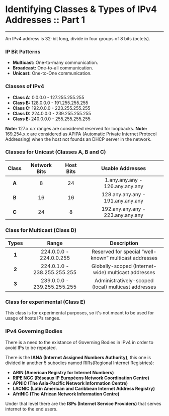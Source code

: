 #  Identifying Classes & Types of IPv4 Addresses :: Part 1 
---
An IPv4 address is 32-bit long, divide in four groups of 8 bits (octets).

### IP Bit Patterns
- **Multicast:** One-to-many communication.
- **Broadcast:** One-to-all communication.
- **Unicast:** One-to-One communication.

### Classes of IPv4
- **Class A:** 0.0.0.0 - 127.255.255.255
- **Class B:** 128.0.0.0 - 191.255.255.255
- **Class C:** 192.0.0.0 - 223.255.255.255
- **Class D:** 224.0.0.0 - 239.255.255.255
- **Class E:** 240.0.0.0 - 255.255.255.255

**Note:** 127.x.x.x ranges are considered reserved for loopbacks.
**Note:** 169.254.x.x are considered as APIPA (Automatic Private Internet Protocol Addressing) when the host not founds an DHCP server in the network.

### Classes for Unicast (Classes A, B and C)

|Class|Network Bits|Host Bits|Usable Addresses|
|:-:|:-:|:-:|:-:|
|**A**|8|24|1.any.any.any - 126.any.any.any|
|**B**|16|16|128.any.any.any - 191.any.any.any|
|**C**|24|8|192.any.any.any - 223.any.any.any|

### Class for Multicast (Class D)

|Types|Range|Description|
|:-:|:-:|:-:|
|**1**|224.0.0.0 - 224.0.0.255|Reserved for special “well-known” multicast addresses|
|**2**|224.0.1.0 - 238.255.255.255|Globally-scoped (Internet-wide) multicast addresses|
|**3**|239.0.0.0 - 239.255.255.255|Administratively-scoped (local) multicast addresses|

### Class for experimental (Class E)

This class is for experimental purposes, so it's not meant to be used for usage of hosts IPs ranges.

### IPv4 Governing Bodies

There is a need to the existance of Governing Bodies in IPv4 in order to avoid IPs to be repeated.

There is the **IANA (Internet Assigned Numbers Authority)**, this one is divided in another 5 subodies named RIRs(Regional Internet Registries):

- **ARIN (American Registry for Internet Numbers)**
- **RIPE NCC (Réseaux IP Européens Network Coordination Centre)**
- **APNIC (The Asia-Pacific Network Information Centre)**
- **LACNIC (Latin American and Caribbean Internet Address Registry)**
- **AfriNIC (The African Network Information Centre)**

Under that level there are the **ISPs (Internet Service Providers)** that serves internet to the end users.
